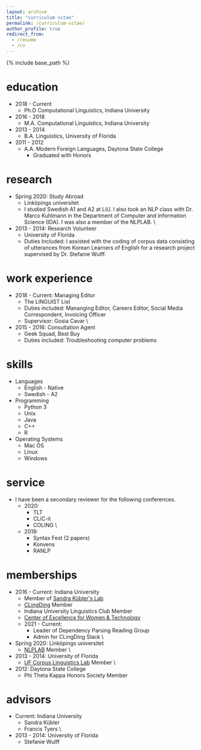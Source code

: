 ```yaml
---
layout: archive
title: "curriculum vitae"
permalink: /curriculum-vitae/
author_profile: true
redirect_from:
  - /resume
  - /cv
---
```


{% include base_path %}

education
======
* 2018 - Current
  * Ph.D Computational Linguistics, Indiana University
* 2016 - 2018
  * M.A. Computational Linguistics, Indiana University
* 2013 - 2014
  * B.A. Linguistics, University of Florida
* 2011 - 2012
  * A.A. Modern Foreign Languages, Daytona State College
    * Graduated with Honors

research
======
* Spring 2020: Study Abroad
  * Linköpings universitet
  * I studied Swedish A1 and A2 at LiU. I also took an NLP class with Dr. Marco Kuhlmann in the Department of Computer and Information Science (IDA). I was also a member of the NLPLAB.
\
* 2013 - 2014: Research Volunteer
  * University of Florida
  * Duties Included: I assisted with the coding of corpus data consisting of utterances from Korean Learners of English for a research project supervised by Dr. Stefanie Wulff.

work experience
======
* 2018 - Current: Managing Editor
  * The LINGUIST List
  * Duties included: Mananging Editor, Careers Editor, Social Media Correspondent, Invoicing Officer
  * Supervisor: Gosia Cavar
\
* 2015 - 2016: Consultation Agent
  * Geek Squad, Best Buy
  * Duties included: Troubleshooting computer problems

skills
======
* Languages
  * English - Native
  * Swedish - A2
* Programming
  * Python 3
  * Unix
  * Java
  * C++
  * R
* Operating Systems
  * Mac OS
  * Linux
  * Windows

service
======
* I have been a secondary reviewer for the following conferences.
  * 2020:
    * TLT
    * CLiC-it
    * COLING
\
  * 2019:
    * Syntax Fest (2 papers)
    * Konvens
    * RANLP

memberships
======
* 2016 - Current: Indiana University
  * Member of [Sandra Kübler's Lab](https://www.researchgate.net/lab/Sandra-Kuebler-Lab)
  * [CLingDing](https://cl.indiana.edu/clingding.html) Member
  * Indiana University Linguistics Club Member
  * [Center of Excellence for Women & Technology](https://womenandtech.indiana.edu/)
  * 2021 - Current:
    * Leader of Dependency Parsing Reading Group
    * Admin for CLingDing Slack
\
* Spring 2020: Linköpings universitet
  * [NLPLAB](https://www.ida.liu.se/divisions/hcs/nlplab/) Member
\
* 2013 - 2014: University of Florida
  * [UF Corpus Linguistics Lab](https://people.clas.ufl.edu/swulff/uf-corpus-linguistics-lab/) Member
\
* 2012: Daytona State College
  * Phi Theta Kappa Honors Society Member

advisors
======
* Current: Indiana University
  * Sandra Kübler
  * Francis Tyers
\
* 2013 - 2014: University of Florida
  * Stefanie Wulff